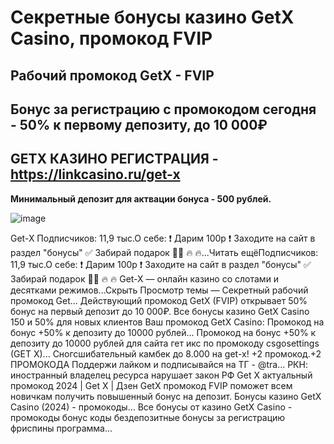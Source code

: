 # Секретные бонусы казино GetX Casino, промокод FVIP 

## Рабочий промокод GetX - FVIP

## Бонус за регистрацию с промокодом сегодня -  50% к первому депозиту, до 10 000₽

## GETX КАЗИНО РЕГИСТРАЦИЯ - https://linkcasino.ru/get-x

**Минимальный депозит для актвации бонуса - 500 рублей.**


![image](https://github.com/user-attachments/assets/2443c2ba-76c0-43d1-86ad-cdc11d9a5b68)


Get-X Подписчиков: 11,9 тыс.О себе: ❗ Дарим 100р ❗ Заходите на сайт в раздел "бонусы" ✅ Забирай подарок 🎁🔥 🔥 🔥...Читать ещёПодписчиков: 11,9 тыс.О себе: ❗ Дарим 100р ❗ Заходите на сайт в раздел "бонусы" ✅ Забирай подарок 🎁🔥 🔥 🔥 Get-X — онлайн казино со слотами и десятками режимов...Скрыть
Просмотр темы — Секретный рабочий промокод Get...
Действующий промокод GetX (FVIP) открывает 50% бонус на первый депозит до 10 000₽.
Все бонусы казино GetX Casino
150 и 50% для новых клиентов Ваш промокод GetX Casino: 
Промокод на бонус +50% к депозиту до 10000 рублей...
Промокод на бонус +50% к депозиту до 10000 рублей для сайта гет икс по промокоду csgosettings (GET X)...
Сногсшибательный камбек до 8.000 на get-x! +2 промокод.+2 ПРОМОКОДА Поддержи лайком и подписывайся на ТГ - @tra...
РКН: иностранный владелец ресурса нарушает закон РФ
Get X актуальный промокод 2024 | Get X | Дзен
GetX промокод FVIP поможет всем новичкам получить повышенный бонус на депозит.
Бонусы казино GetX Casino (2024) - промокоды...
Все бонусы от казино GetX Casino - промокоды бонус коды бездепозитные бонусы за регистрацию фриспины программа...
